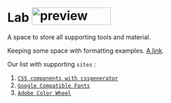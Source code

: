 # Lab <img src="https://upendonow.org/wp-content/uploads/2022/04/code-lab.png" alt="preview" width="180" height="40" style="vertical-align: text-bottom; margin: 0;">
A space to store all supporting tools and material.




Keeping some space with formatting examples.  [A link](https://www.frontendmentor.io/challenges/single-price-grid-component-5ce41129d0ff452fec5abbbc).


Our list with supporting `sites` :

1. [`CSS components with cssgenerator`](https://cssgenerator.org/)
3. [`Google Compatible Fonts`](https://fonts.google.com/)
4. [`Adobe Color Wheel`](https://color.adobe.com/create/color-wheel)
